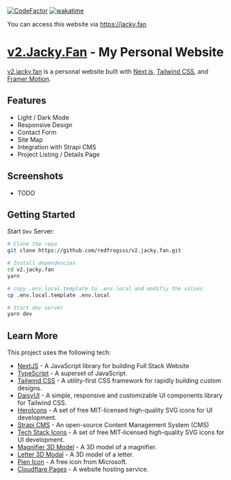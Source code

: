[![CodeFactor](https://www.codefactor.io/repository/github/redfrogsss/v2.jacky.fan/badge)](https://www.codefactor.io/repository/github/redfrogsss/v2.jacky.fan)
[![wakatime](https://wakatime.com/badge/user/2cbd8003-b8b8-4565-92d7-ad9c23ff1846/project/365135c2-65e9-4ed2-a03e-733a4b9c6fd7.svg)](https://wakatime.com/badge/user/2cbd8003-b8b8-4565-92d7-ad9c23ff1846/project/365135c2-65e9-4ed2-a03e-733a4b9c6fd7)

You can access this website via https://jacky.fan

# [v2.Jacky.Fan](https://jacky.fan) - My Personal Website

[v2.jacky.fan](https://github.com/redfrogsss/v2.jacky.fan) is a personal website built with [Next.js](https://nextjs.org/), [Tailwind CSS](https://tailwindcss.com/), and [Framer Motion](https://www.framer.com/motion/).

## Features

-   Light / Dark Mode
-   Responsive Design
-   Contact Form
-   Site Map
-   Integration with Strapi CMS
-   Project Listing / Details Page

## Screenshots

-   TODO

## Getting Started

Start `Dev` Server:

```bash
# Clone the repo
git clone https://github.com/redfrogsss/v2.jacky.fan.git

# Install dependencies
cd v2.jacky.fan
yarn

# copy .env.local.template to .env.local and modifiy the values
cp .env.local.template .env.local

# Start dev server
yarn dev
```

## Learn More

This project uses the following tech:

-   [NextJS](https://nextjs.org/) - A JavaScript library for building Full Stack Website
-   [TypeScript](https://www.typescriptlang.org/) - A superset of JavaScript.
-   [Tailwind CSS](https://tailwindcss.com/) - A utility-first CSS framework for rapidly building custom designs.
-   [DaisyUI](https://daisyui.com/) - A simple, responsive and customizable UI components library for Tailwind CSS.
-   [HeroIcons](https://heroicons.dev/) - A set of free MIT-licensed high-quality SVG icons for UI development.
-   [Strapi CMS]([https://appwrite.io/](https://strapi.io/)) - An open-source Content Management System (CMS)
-   [Tech Stack Icons](https://www.figma.com/community/file/1095337897898466786) - A set of free MIT-licensed high-quality SVG icons for UI development.
-   [Magnifier 3D Model](https://sketchfab.com/3d-models/magnifier-87fc0d63b7df4aa7b80d6fda5a18dc8a) - A 3D model of a magnifier.
-   [Letter 3D Modal](https://sketchfab.com/3d-models/letter-a3b88a6137864cafbf97423a30cb341c) - A 3D model of a letter.
-   [Pien Icon](https://www.iconarchive.com/show/fluentui-emoji-mono-icons-by-microsoft/Pleading-Face-icon.html) - A free icon from Microsoft.
-   [Cloudflare Pages](https://pages.cloudflare.com/) - A website hosting service.
